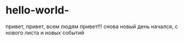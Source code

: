 # hello-world-
привет, привет, всем людям привет!!!
снова новый день начался, с нового листа и новых событий
